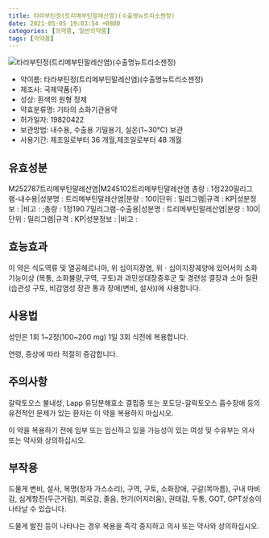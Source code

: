 ```yaml
---
title: 타라부틴정(트리메부틴말레산염)(수출명뉴트리소젠정)
date: 2021-05-05 19:03:54 +0800
categories: [의약품, 일반의약품]
tags: [의약품]
---
```

![타라부틴정(트리메부틴말레산염)(수출명뉴트리소젠정)](https://nedrug.mfds.go.kr/pbp/cmn/itemImageDownload/147427336539800187)

- 약이름: 타라부틴정(트리메부틴말레산염)(수출명뉴트리소젠정)
- 제조사: 국제약품(주)
- 성상: 흰색의 원형 정제
- 약효분류명: 기타의 소화기관용약
- 허가일자: 19820422
- 보관방법: 내수용, 수출용 기밀용기, 실온(1~30℃) 보관
- 사용기간: 제조일로부터 36 개월,제조일로부터 48 개월
## 유효성분
M252787트리메부틴말레산염|M245102트리메부틴말레산염
총량 : 1정220밀리그램-내수용|성분명 : 트리메부틴말레산염|분량 : 100|단위 : 밀리그램|규격 : KP|성분정보 : |비고 : ;총량 : 1정190.7밀리그램-수출용|성분명 : 트리메부틴말레산염|분량 : 100|단위 : 밀리그램|규격 : KP|성분정보 : |비고 :
## 효능효과
이 약은 식도역류 및 열공헤르니아, 위 십이지장염, 위ㆍ십이지장궤양에 있어서의 소화기능이상 (복통, 소화불량,구역, 구토)과 과민성대장증후군 및 경련성 결장과 소아 질환(습관성 구토, 비감염성 장관 통과 장애(변비, 설사))에 사용합니다.

## 사용법
성인은 1회 1~2정(100~200 mg) 1일 3회 식전에 복용합니다.

연령, 증상에 따라 적절히 증감합니다.

## 주의사항
갈락토오스 불내성, Lapp 유당분해효소 결핍증 또는 포도당-갈락토오스 흡수장애 등의 유전적인 문제가 있는 환자는 이 약을 복용하지 마십시오.

이 약을 복용하기 전에 임부 또는 임신하고 있을 가능성이 있는 여성 및 수유부는 의사 또는 약사와 상의하십시오.

## 부작용
드물게 변비, 설사, 복명(창자 가스소리), 구역, 구토, 소화장애, 구갈(목마름), 구내 마비감, 심계항진(두근거림), 피로감, 졸음, 현기(어지러움), 권태감, 두통, GOT, GPT상승이 나타날 수 있습니다.

드물게 발진 등이 나타나는 경우 복용을 즉각 중지하고 의사 또는 약사와 상의하십시오.

